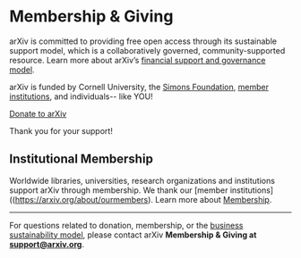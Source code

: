 Membership & Giving
====================

arXiv is committed to providing free open access through its sustainable support model, which is a collaboratively governed, community-supported resource. Learn more about arXiv’s [financial support and governance model](https://confluence.cornell.edu/x/M8JRF).

arXiv is funded by Cornell University, the [Simons Foundation](https://www.simonsfoundation.org/), [member institutions](https://arxiv.org/about/ourmembers), and individuals-- like YOU!


<a class="button is-link" href="https://securelb.imodules.com/s/1717/alumni/index.aspx?sid=1717&amp;gid=2&amp;pgid=403&amp;cid=1031&amp;dids=276&amp;bledit=1&amp;appealcode=UNXX0OLL1">Donate to arXiv</a>

<p>
  Thank you for your support!
</p>


Institutional Membership
------------------------
Worldwide libraries, universities, research organizations and institutions support arXiv through membership. We thank our [member institutions]((https://arxiv.org/about/ourmembers).
Learn more about [Membership](https://arxiv.org/about/membership).


---
For questions related to donation, membership, or the [business sustainability
model](https://arxiv.org/help/support), please contact arXiv **Membership & Giving at <support@arxiv.org>**.
